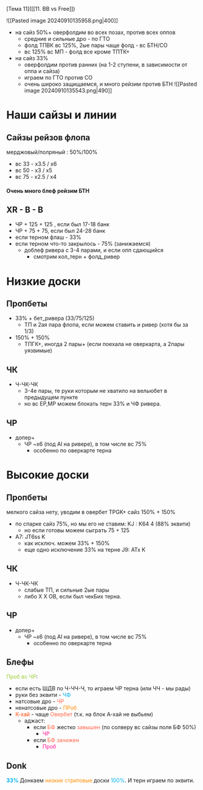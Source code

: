 [Тема 11]([[11. BB vs Free]])

![[Pasted image 20240910135958.png|400]]
- на сайз 50%+ оверфолдим во всех позах, против всех оппов
	- средние и сильные дро - по ГТО
	- фолд ТПВК вс 125%, 2ые пары чаще фолд - вс БТН/СО
	- вс 125% вс МП - фолд все кроме ТПТК+
- на сайз 33%
	- оверфолдим против ранних (на 1-2 ступени, в зависимости от оппа и сайза)
	- играем по ГТО против СО
	- очень широко защищаемся, и много рейзим против БТН
![[Pasted image 20240910135543.png|490]]
# Наши сайзы и линии
## Сайзы рейзов флопа
мерджовый/полряный : 50%/100%
- вс 33 - х3.5 / х6
- вс 50 - х3 / х5
- вс 75 - х2.5 / х4
#### Очень много блеф рейзим БТН
## XR - B - B
- ЧР + 125 + 125 , если был 17-18 банк
- ЧР + 75 + 75, если был 24-28 банк
- если терном флаш - 33%
- если терном что-то закрылось - 75% (занижаемся)
	- доблеф ривера с 3-4 парами, и если опп сдающийся
		- смотрим кол_терн + фолд_ривер
# Низкие доски
## Пропбеты
- 33% + бет_ривера (33/75/125)
	- ТП и 2ая пара флопа, если можем ставить и ривер (хотя бы за 1/3)
- 150% + 150%
	- ТПГК+, иногда 2 пары+ (если поехала не оверкарта, а 2пары уязвимые)
## ЧК
- Ч-ЧК-ЧК
	- 3-4е пары, те руки которым не хватило на вельюбет в предыдущем пункте
	- но вс EP,MP можем блокать терн 33% и ЧФ ривера.
## ЧР
- допер+
	- ЧР ~х6 (под AI на ривере), в том числе вс 75%
		- особенно по оверкарте терна
# Высокие доски
## Пропбеты
мелкого сайза нету, уводим в овербет TPGK+ сайз 150% + 150%
- по спарке сайз 75%, но мы его не ставим: KJ : K64 4 (88% эквити)
	- но если готовы можем сыграть 75 + 125
- A7: JT6ss K
	- как исключ. можем 33% + 150%
	- еще одно исключение 33% на терне J9: ATx K
## ЧК
- Ч-ЧК-ЧК
	- слабые ТП, и сильные 2ые пары
	- либо Х Х OB, если был чекБих терна.
## ЧР
- допер+
	- ЧР ~х6 (под AI на ривере), в том числе вс 75%
		- особенно по оверкарте терна

## Блефы
<span style="color:rgb(154, 205, 50)">Проб вс ЧР</span>:
- если есть ШДВ по Ч-ЧЧ-Ч, то играем ЧР терна (или ЧЧ - мы рады)
- руки без эквити - <span style="color:rgb(0, 176, 240)">ЧФ</span>
- натсовые дро -<span style="color:rgb(255, 99, 71)"> ЧР</span>
- ненатсовые дро -<span style="color:rgb(255, 140, 0)"> ПРоб</span>
- <span style="color:rgb(255, 69, 0)">К-хай</span> - чаще <span style="color:rgb(255, 99, 71)">Овербет</span> (т.к. на блок А-хай не выбьем)
	- аджаст:
		- если <span style="color:rgb(255, 99, 71)">БФ</span> жестко <span style="color:rgb(255, 99, 71)">завышен</span> (по солверу вс сайзы поля БФ 50%)
			- <span style="color:rgb(255, 20, 147)">ЧР</span>
		- если <span style="color:rgb(255, 99, 71)">БФ занижен</span>
			- <span style="color:rgb(255, 20, 147)">Проб</span>
## Donk
<span style="font-weight:bold; color:rgb(0, 176, 240)">33% </span> 
Донкаем <span style="color:rgb(255, 140, 0)">низкие стритовые </span>доски <span style="color:rgb(0, 176, 240)">100%</span>.
И терн играем по эквити.
